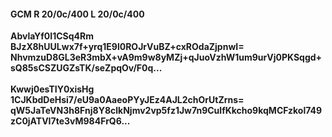 #### GCM R 20/0c/400 L 20/0c/400
**AbvlaYf0I1CSq4Rm**<br/>**BJzX8hUULwx7f+yrq1E9l0ROJrVuBZ+cxROdaZjpnwI=**<br/>**NhvmzuD8GL3eR3mbX+vA9m9w8yMZj+qJuoVzhW1um9urVj0PKSqgd+sQ85sCSZUGZsTK/seZpqOv/F0q...**<br/><br/>
**Kwwj0esTIY0xisHg**<br/>**1CJKbdDeHsi7/eU9a0AaeoPYyJEz4AJL2chOrUtZrns=**<br/>**qW5JaTeVN3h8Fnj8Y8clkNjmv2vp5fz1Jw7n9CulfKkcho9kqMCFzkol749zC0jATVI7te3vM984FrQ6...**